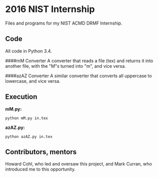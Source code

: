 # 2016 NIST Internship
Files and programs for my NIST ACMD DRMF Internship.

## Code
All code in Python 3.4.

####mM Converter
A converter that reads a file (tex) and returns it into another file, with the "M"s turned into "m", and vice versa.

####azAZ Converter
A similar converter that converts all uppercase to lowercase, and vice versa.

## Execution
**mM.py:**
```
python mM.py in.tex
```

**azAZ.py:**
```
python azAZ.py in.tex
```

## Contributors, mentors
Howard Cohl, who led and oversaw this project, and Mark Curran, who introduced me to this opportunity.
